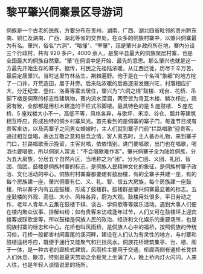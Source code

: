 # 黎平肇兴侗寨景区导游词  
侗族是一个古老的民族，方要分布在贵州、湖南、广西、湖北四省毗邻的贵州黔东南、铜仁及湖南、广西、湖北等省的交界处。在众多的侗族村寨中，以肇兴侗寨最为有名。肇兴，俗名“六洞”、“略懂”、“宰肇”，现是肇兴乡政府所在地，寨内分设三个行政村，共有 920 多户，4000 余人，是黎平县最大的侗族聚居村寨，也是全国最大的侗族自然寨。“肇”在侗语中是开始、最先的意思。那么肇兴也就是这一方最先开始生存的寨子。据传，村民之先祖陆浓暖，从江西迁徙，历尽千辛万苦，最后定居肇兴。当时这里竹林丛生，荆棘遍野。他于是在一个名叫“象细”的地方挖了一口井，开荒造田，居于井旁。后来陆浓暖的后裔逐渐发展兴旺，村落相应扩大，分迁纪堂、登杠、洛香等寨去居住，肇兴为“六洞之根”鼓楼、戏台、花桥、吊脚下楼是侗寒的标志性建筑物，寨内流水滢洄，两旁皆为青瓦木楼、鳞次栉比，疏密有致，全部都是用杉木建造的干栏式吊脚楼。最具特色的是 5 座鼓楼、 5 座花桥、5 座戏楼大小不一，高低不等，风格各异，与歌坪、禾凉、谷仓、瓢井等建筑相互呼应，形成独特的侗乡村寨风光。首先看到的是侗寨的寨子门，每逢节日或有贵客来访，以及两寨子之间男女婚嫁时，主人们就到寨子门前“拦路唱歌”迎贵客，通过相互盘唱，表达互敬之意和思念之情，客人离去时，主人备办礼物，来到寨子门口，拦路唱歌表示挽留，主客对唱，依依惜别。进门要唱歌，出门也在唱歌，喝酒也要唱歌，所以侗家人常说：“不会唱歌难作客”。肇兴侗寨子全为陆姓侗族，分为五大房族，分居五个自然片区，当地称之为“团”。分为仁团、义团、礼团、智团、信团。鼓楼是侗族村寨的标志，是侗族人民精神文化的象征，是侗族村寨子政治、文化活动的中心。侗族村村寨寨都要建有鼓励楼，有的全寨子共建一座，有的每个房族建一座，肇兴侗寨有仁、义、礼、智、信五大房族，每个房族建一座鼓楼，所以寨子内有五座鼓楼，形成了鼓楼群。鼓楼群是肇兴侗寨最显著的标志。五座鼓楼的外观、高低、大小、风格各异，蔚为大观。鼓楼用处很多，平日劳动之作，老年人青年人云集在鼓楼下棋、谈古、学侗歌等等娱乐活动。遇到大事人们便在楼内聚众议事、排解纠纷；如有贵客来访或逢年过节，人们又可在鼓楼坪上迎宾接客或踩歌堂等，所以鼓楼是侗族人民的政治、经济和文化娱乐的重要场所，也是侗族村寨的标志和中心。花桥也叫风雨桥，是侗族人心中的福桥，按照侗族的传统习俗，花桥一般都害村闲寨尾的溪河畔，建设在人们认为有灵性的地方，与村寨和鼓楼遥相呼应，既便于通行又能聚气和拦挡风水。侗族花桥建筑集亭、台、楼、阁于一体，是一种古老的廊桥式建筑，风雨桥主要用于交通，桥廊两侧有通桥长凳供人们休息、歇凉，特别是夏天劳动之余板凳上坐满了人，晚上桥内灯火闪闪，人来人往，也是年轻人谈情说爱的场所。  